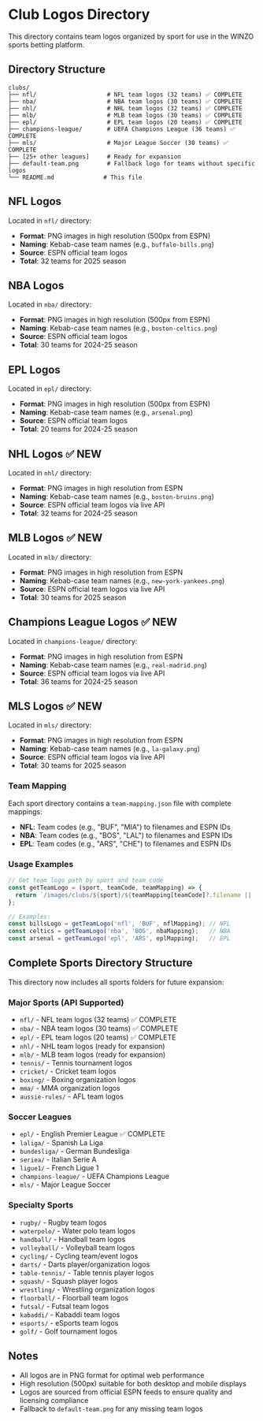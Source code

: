 # Club Logos Directory

This directory contains team logos organized by sport for use in the WINZO sports betting platform.

## Directory Structure

```
clubs/
├── nfl/                    # NFL team logos (32 teams) ✅ COMPLETE
├── nba/                    # NBA team logos (30 teams) ✅ COMPLETE
├── nhl/                    # NHL team logos (32 teams) ✅ COMPLETE
├── mlb/                    # MLB team logos (30 teams) ✅ COMPLETE
├── epl/                    # EPL team logos (20 teams) ✅ COMPLETE
├── champions-league/       # UEFA Champions League (36 teams) ✅ COMPLETE
├── mls/                    # Major League Soccer (30 teams) ✅ COMPLETE
├── [25+ other leagues]     # Ready for expansion
├── default-team.png        # Fallback logo for teams without specific logos
└── README.md              # This file
```

## NFL Logos

Located in `nfl/` directory:
- **Format**: PNG images in high resolution (500px from ESPN)
- **Naming**: Kebab-case team names (e.g., `buffalo-bills.png`)
- **Source**: ESPN official team logos
- **Total**: 32 teams for 2025 season

## NBA Logos

Located in `nba/` directory:
- **Format**: PNG images in high resolution (500px from ESPN)
- **Naming**: Kebab-case team names (e.g., `boston-celtics.png`)
- **Source**: ESPN official team logos
- **Total**: 30 teams for 2024-25 season

## EPL Logos

Located in `epl/` directory:
- **Format**: PNG images in high resolution (500px from ESPN)
- **Naming**: Kebab-case team names (e.g., `arsenal.png`)
- **Source**: ESPN official team logos
- **Total**: 20 teams for 2024-25 season

## NHL Logos ✅ NEW

Located in `nhl/` directory:
- **Format**: PNG images in high resolution from ESPN
- **Naming**: Kebab-case team names (e.g., `boston-bruins.png`)
- **Source**: ESPN official team logos via live API
- **Total**: 32 teams for 2024-25 season

## MLB Logos ✅ NEW

Located in `mlb/` directory:
- **Format**: PNG images in high resolution from ESPN
- **Naming**: Kebab-case team names (e.g., `new-york-yankees.png`)
- **Source**: ESPN official team logos via live API
- **Total**: 30 teams for 2025 season

## Champions League Logos ✅ NEW

Located in `champions-league/` directory:
- **Format**: PNG images in high resolution from ESPN
- **Naming**: Kebab-case team names (e.g., `real-madrid.png`)
- **Source**: ESPN official team logos via live API
- **Total**: 36 teams for 2024-25 season

## MLS Logos ✅ NEW

Located in `mls/` directory:
- **Format**: PNG images in high resolution from ESPN
- **Naming**: Kebab-case team names (e.g., `la-galaxy.png`)
- **Source**: ESPN official team logos via live API
- **Total**: 30 teams for 2025 season

### Team Mapping

Each sport directory contains a `team-mapping.json` file with complete mappings:
- **NFL**: Team codes (e.g., "BUF", "MIA") to filenames and ESPN IDs
- **NBA**: Team codes (e.g., "BOS", "LAL") to filenames and ESPN IDs  
- **EPL**: Team codes (e.g., "ARS", "CHE") to filenames and ESPN IDs

### Usage Examples

```javascript
// Get team logo path by sport and team code
const getTeamLogo = (sport, teamCode, teamMapping) => {
  return `/images/clubs/${sport}/${teamMapping[teamCode]?.filename || 'default-team.png'}`;
};

// Examples:
const billsLogo = getTeamLogo('nfl', 'BUF', nflMapping); // NFL
const celtics = getTeamLogo('nba', 'BOS', nbaMapping);   // NBA
const arsenal = getTeamLogo('epl', 'ARS', eplMapping);   // EPL
```

## Complete Sports Directory Structure

This directory now includes all sports folders for future expansion:

### Major Sports (API Supported)
- `nfl/` - NFL team logos (32 teams) ✅ COMPLETE
- `nba/` - NBA team logos (30 teams) ✅ COMPLETE  
- `epl/` - EPL team logos (20 teams) ✅ COMPLETE
- `nhl/` - NHL team logos (ready for expansion)
- `mlb/` - MLB team logos (ready for expansion)
- `tennis/` - Tennis tournament logos
- `cricket/` - Cricket team logos
- `boxing/` - Boxing organization logos
- `mma/` - MMA organization logos
- `aussie-rules/` - AFL team logos

### Soccer Leagues
- `epl/` - English Premier League ✅ COMPLETE
- `laliga/` - Spanish La Liga
- `bundesliga/` - German Bundesliga  
- `seriea/` - Italian Serie A
- `ligue1/` - French Ligue 1
- `champions-league/` - UEFA Champions League
- `mls/` - Major League Soccer

### Specialty Sports
- `rugby/` - Rugby team logos
- `waterpolo/` - Water polo team logos
- `handball/` - Handball team logos
- `volleyball/` - Volleyball team logos
- `cycling/` - Cycling team/event logos
- `darts/` - Darts player/organization logos
- `table-tennis/` - Table tennis player logos
- `squash/` - Squash player logos
- `wrestling/` - Wrestling organization logos
- `floorball/` - Floorball team logos
- `futsal/` - Futsal team logos
- `kabaddi/` - Kabaddi team logos
- `esports/` - eSports team logos
- `golf/` - Golf tournament logos

## Notes

- All logos are in PNG format for optimal web performance
- High resolution (500px) suitable for both desktop and mobile displays
- Logos are sourced from official ESPN feeds to ensure quality and licensing compliance
- Fallback to `default-team.png` for any missing team logos 